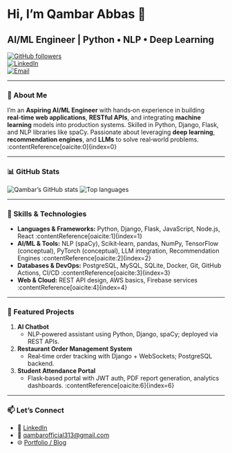 <!-- Qambar Abbas – AI/ML Engineer -->

# Hi, I’m **Qambar Abbas** 👋  
## AI/ML Engineer | Python • NLP • Deep Learning  

[![GitHub followers](https://img.shields.io/github/followers/Qambar-Abbas?label=Follow&style=social)](https://github.com/Qambar-Abbas)  
[![LinkedIn](https://img.shields.io/badge/LinkedIn-Qambar%20Abbas-blue?logo=linkedin&style=flat)](https://www.linkedin.com/in/qambar-abbas-500438307)  
[![Email](https://img.shields.io/badge/Email-qambarofficial313%40gmail.com-c14438?logo=gmail&style=flat)](mailto:qambarofficial313@gmail.com)

---

### 🔎 About Me  
I’m an **Aspiring AI/ML Engineer** with hands‑on experience in building **real‑time web applications**, **RESTful APIs**, and integrating **machine learning** models into production systems. Skilled in Python, Django, Flask, and NLP libraries like spaCy. Passionate about leveraging **deep learning**, **recommendation engines**, and **LLMs** to solve real‑world problems. :contentReference[oaicite:0]{index=0}

---

### 📊 GitHub Stats  
![Qambar’s GitHub stats](https://github-readme-stats.vercel.app/api?username=Qambar-Abbas&show_icons=true&theme=radical&hide_border=true&count_private=true) 
![Top languages](https://github-readme-stats.vercel.app/api/top-langs/?username=Qambar-Abbas&layout=compact&theme=radical&hide_border=true)  

---

### 🚀 Skills & Technologies  
- **Languages & Frameworks:** Python, Django, Flask, JavaScript, Node.js, React :contentReference[oaicite:1]{index=1}  
- **AI/ML & Tools:** NLP (spaCy), Scikit‑learn, pandas, NumPy, TensorFlow (conceptual), PyTorch (conceptual), LLM integration, Recommendation Engines :contentReference[oaicite:2]{index=2}  
- **Databases & DevOps:** PostgreSQL, MySQL, SQLite, Docker, Git, GitHub Actions, CI/CD :contentReference[oaicite:3]{index=3}  
- **Web & Cloud:** REST API design, AWS basics, Firebase services :contentReference[oaicite:4]{index=4}

---

### 📂 Featured Projects  
1. **AI Chatbot**  
   - NLP‑powered assistant using Python, Django, spaCy; deployed via REST APIs.  
2. **Restaurant Order Management System**  
   - Real‑time order tracking with Django + WebSockets; PostgreSQL backend.  
3. **Student Attendance Portal**  
   - Flask‑based portal with JWT auth, PDF report generation, analytics dashboards. :contentReference[oaicite:6]{index=6}

---

### 📫 Let’s Connect  
- 🔗 [LinkedIn](https://www.linkedin.com/in/qambar-abbas-500438307)  
- 📧 qambarofficial313@gmail.com  
- 🌐 [Portfolio / Blog](https://qambar-abbas.github.io/)  
